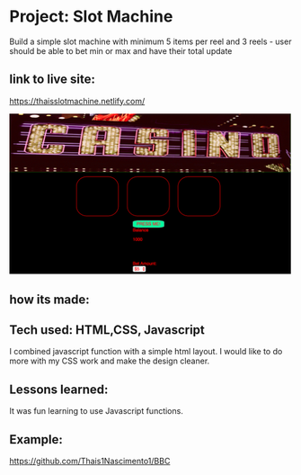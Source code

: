 # Project: Slot Machine

Build a simple slot machine with minimum 5 items per reel and 3 reels - user should be able to bet min or max and have their total update

## link to live site:

 https://thaisslotmachine.netlify.com/

![slotmachine](slotmachine.png)

## how its made:

## Tech used: HTML,CSS, Javascript

I combined javascript function with a simple html layout. I would like to do more with my CSS work and make the design cleaner.

## Lessons learned:
It was fun learning to use Javascript functions.

## Example:

https://github.com/Thais1Nascimento1/BBC
